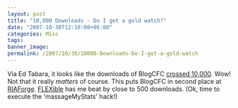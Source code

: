 ```yaml
---
layout: post
title: "10,000 Downloads - Do I get a gold watch?"
date: "2007-10-30T12:10:00+06:00"
categories: Misc 
tags: 
banner_image: 
permalink: /2007/10/30/10000-Downloads-Do-I-get-a-gold-watch
---
```


Via Ed Tabara, it looks like the downloads of BlogCFC <a href="http://www.1smartsolution.com/blog/index.cfm/2007/10/30/BlogCFC--10000-downloads">crossed 10,000</a>. Wow! Not that it really <i>matters</i> of course. This puts BlogCFC in second place at <a href="http://www.riaforge.org">RIAForge</a>. <a href="http://flexible.riaforge.org">FLEXible</a> has me beat by close to 500 downloads. (Ok, time to execute the 'massageMyStats' hack!)